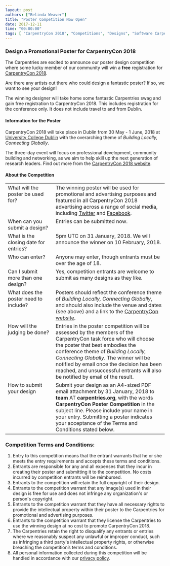 ```yaml
---
layout: post
authors: ["Belinda Weaver"]
title: "Poster Competition Now Open"
date: 2017-12-11
time: "00:00:00"
tags: [ "CarpentryCon 2018", "Competitions", "Designs", "Software Carpentry"]
---
```


### Design a Promotional Poster for CarpentryCon 2018

The Carpentries are excited to announce our poster design competition where some lucky member of our community will win a **free** registration for [CarpentryCon 2018](http://www.carpentrycon.org/).

Are there any artists out there who could design a fantastic poster? If so, we want to see your design!

The winning designer will take home some fantastic Carpentries swag and gain free registration to CarpentryCon 2018. This includes registration for the conference only. It does not include travel to and from Dublin.  

#### Information for the Poster

CarpentryCon 2018 will take place in Dublin from 30 May - 1 June, 2018 at [University College Dublin](http://www.ucd.ie/) with the overarching theme of *Building Locally, Connecting Globally*.

The three-day event will focus on professional development, community building and networking, as we aim to help 
skill up the next generation of research leaders. Find out more from the [CarpentryCon 2018 website](http://www.carpentrycon.org/).

#### About the Competition

<table>
<tr>
<td valign="top" width="30%">What will the poster be used for?</td>
<td valign="top">The winning poster will be used for promotional and advertising purposes and featured in all CarpentryCon 2018 
advertising across a range of social media, including <a href="https://twitter.com/swcarpentry">Twitter</a> and <a href="https://www.facebook.com/carpentries">Facebook</a>.</td>
</tr>
<tr>
<td valign="top" width="30%">When can you submit a design?
</td>
<td valign="top">Entries can be submitted now.</td>
</tr>

<tr>
<td valign="top" width="30%">What is the closing date for entries?</td>
<td valign="top">5pm UTC on 31 January, 2018. We will announce the winner on 10 February, 2018.</td>
</tr>

<tr>
<td valign="top" width="30%">Who can enter?</td>
<td valign="top">Anyone may enter, though entrants must be over the age of 18. </td>
</tr>

<tr>
<td valign="top" width="30%">Can I submit more than one design?</td>
<td valign="top">Yes, competition entrants are welcome to submit as many designs as they like.</td>
</tr>

<tr>
<td valign="top" width="30%">What does the poster need to include?</td>
<td valign="top">Posters should reflect the conference theme of <em>Building Locally, Connecting Globally</em>, and should also include the venue and dates (see above) and a link to the <a href="http://www.carpentrycon.org/">CarpentryCon website</a>.
</td>
</tr>

<tr>
<td valign="top" width="30%">How will the judging be done?</td>
<td valign="top">Entries in the poster competition will be assessed by the members of the CarpentryCon task force who will choose the poster that best embodies the conference theme of <em>Building Locally, Connecting Globally</em>. The winner will be notified by email once the decision has been reached, and unsuccessful entrants will also be notified by email of the result. </td>
</tr>

<tr>
<td valign="top" width="30%">How to submit your design</td>
<td valign="top">Submit your design as an A4-sized PDF email attachment by 31 January, 2018 to <strong>team</strong> AT <strong>carpentries.org</strong>, with the words <strong>CarpentryCon Poster Competition</strong> in the subject line. Please include your name in your entry. Submitting a poster indicates your acceptance of the Terms and Conditions stated below.
</td>
</tr>
</table>


### Competition Terms and Conditions:

1. Entry to this competition means that the entrant warrants that he or she meets the entry requirements and accepts these terms and conditions.
2. Entrants are responsible for any and all expenses that they incur in creating their poster and submitting it to the competition. No costs incurred by competition entrants will be reimbursed.
3. Entrants to the competition will retain the full copyright of their design.
4. Entrants to the competition warrant that any image(s) used in their design is free for use and does not infringe any organization's or person's copyright.
5. Entrants to the competition warrant that they have all necessary rights to provide the intellectual property within their poster to the Carpentries for promotional and advertising purposes.
6. Entrants to the competition warrant that they license the Carpentries to use the winning design at no cost to promote CarpentryCon 2018.
7. The Carpentries retain the right to disqualify any entrants or entries where we reasonably suspect any unlawful or improper conduct, such as infringing a third party's intellectual property rights, or otherwise breaching the competition’s terms and conditions.
8. All personal information collected during this competition will be handled in accordance with our <a href="https://software-carpentry.org/privacy/">privacy policy</a>.
